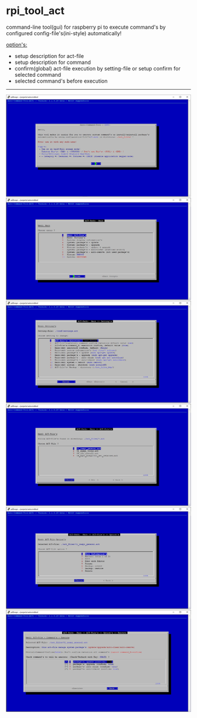 # rpi_tool_act
command-line tool(gui) for raspberry pi to execute command's by configured config-file's(ini-style) automatically!

<u>option's:</u>
  - setup description for act-file
  - setup description for command
  - confirm(global) act-file execution by setting-file or setup confirm for selected command
  - selected command's before execution
  
<hr>
<img src="/img/rpi_tool_act_pic01.jpg">
<img src="/img/rpi_tool_act_pic02.jpg">
<img src="/img/rpi_tool_act_pic03.jpg">
<img src="/img/rpi_tool_act_pic04.jpg">
<img src="/img/rpi_tool_act_pic05.jpg">
<img src="/img/rpi_tool_act_pic06.jpg">
